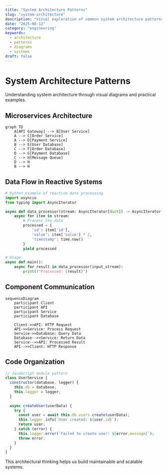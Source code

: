```yaml
---
title: "System Architecture Patterns"
slug: "system-architecture"
description: "Visual exploration of common system architecture patterns with diagrams and code examples."
date: "2025-08-12"
category: "engineering"
keywords:
  - architecture
  - patterns
  - diagrams
  - systems
draft: false
---
```


# System Architecture Patterns

Understanding system architecture through visual diagrams and practical examples.

## Microservices Architecture

```mermaid
graph TD
    A[API Gateway] --> B[User Service]
    A --> C[Order Service]
    A --> D[Payment Service]
    B --> E[User Database]
    C --> F[Order Database]
    D --> G[Payment Database]
    C --> H[Message Queue]
    D --> H
    B --> H
```

## Data Flow in Reactive Systems

```python
# Python example of reactive data processing
import asyncio
from typing import AsyncIterator

async def data_processor(stream: AsyncIterator[dict]) -> AsyncIterator[dict]:
    async for item in stream:
        # Process the data
        processed = {
            'id': item['id'],
            'value': item['value'] * 2,
            'timestamp': time.now()
        }
        yield processed

# Usage
async def main():
    async for result in data_processor(input_stream):
        print(f"Processed: {result}")
```

## Component Communication

```mermaid
sequenceDiagram
    participant Client
    participant API
    participant Service
    participant Database
    
    Client->>API: HTTP Request
    API->>Service: Process Request
    Service->>Database: Query Data
    Database-->>Service: Return Data
    Service-->>API: Processed Result
    API-->>Client: HTTP Response
```

## Code Organization

```javascript
// JavaScript module pattern
class UserService {
  constructor(database, logger) {
    this.db = database;
    this.logger = logger;
  }
  
  async createUser(userData) {
    try {
      const user = await this.db.users.create(userData);
      this.logger.info(`User created: ${user.id}`);
      return user;
    } catch (error) {
      this.logger.error(`Failed to create user: ${error.message}`);
      throw error;
    }
  }
}
```

This architectural thinking helps us build maintainable and scalable systems.
